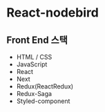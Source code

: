 # React-nodebird

## Front End 스택
* HTML / CSS
* JavaScript
* React
* Next
* Redux(ReactRedux)
* Redux-Saga
* Styled-component
